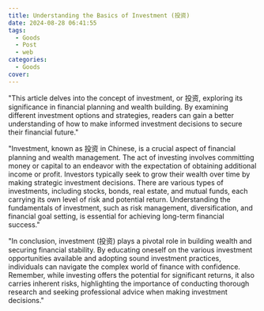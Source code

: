 ```yaml
---
title: Understanding the Basics of Investment (投资)
date: 2024-08-28 06:41:55
tags:
  - Goods
  - Post
  - web
categories:
  - Goods
cover: 
---
```


"This article delves into the concept of investment, or 投资, exploring its significance in financial planning and wealth building. By examining different investment options and strategies, readers can gain a better understanding of how to make informed investment decisions to secure their financial future."

"Investment, known as 投资 in Chinese, is a crucial aspect of financial planning and wealth management. The act of investing involves committing money or capital to an endeavor with the expectation of obtaining additional income or profit. Investors typically seek to grow their wealth over time by making strategic investment decisions. There are various types of investments, including stocks, bonds, real estate, and mutual funds, each carrying its own level of risk and potential return. Understanding the fundamentals of investment, such as risk management, diversification, and financial goal setting, is essential for achieving long-term financial success."

"In conclusion, investment (投资) plays a pivotal role in building wealth and securing financial stability. By educating oneself on the various investment opportunities available and adopting sound investment practices, individuals can navigate the complex world of finance with confidence. Remember, while investing offers the potential for significant returns, it also carries inherent risks, highlighting the importance of conducting thorough research and seeking professional advice when making investment decisions."
